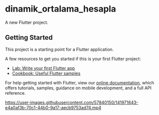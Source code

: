 # dinamik_ortalama_hesapla

A new Flutter project.

## Getting Started

This project is a starting point for a Flutter application.

A few resources to get you started if this is your first Flutter project:

- [Lab: Write your first Flutter app](https://flutter.dev/docs/get-started/codelab)
- [Cookbook: Useful Flutter samples](https://flutter.dev/docs/cookbook)

For help getting started with Flutter, view our
[online documentation](https://flutter.dev/docs), which offers tutorials,
samples, guidance on mobile development, and a full API reference.





https://user-images.githubusercontent.com/57840150/141971643-e4a0af3b-70c1-44b0-9a17-aecb9753ad74.mp4

